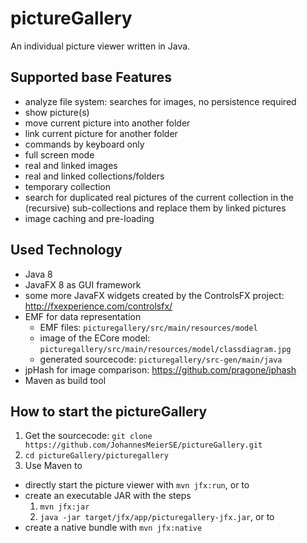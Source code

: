 # pictureGallery
An individual picture viewer written in Java.

## Supported base Features
* analyze file system: searches for images, no persistence required
* show picture(s)
* move current picture into another folder
* link current picture for another folder
* commands by keyboard only
* full screen mode
* real and linked images
* real and linked collections/folders
* temporary collection
* search for duplicated real pictures of the current collection in the (recursive) sub-collections and replace them by linked pictures
* image caching and pre-loading

## Used Technology
* Java 8
* JavaFX 8 as GUI framework
* some more JavaFX widgets created by the ControlsFX project: http://fxexperience.com/controlsfx/
* EMF for data representation
  * EMF files: `picturegallery/src/main/resources/model`
  * image of the ECore model: `picturegallery/src/main/resources/model/classdiagram.jpg`
  * generated sourcecode: `picturegallery/src-gen/main/java`
* jpHash for image comparison: https://github.com/pragone/jphash
* Maven as build tool

## How to start the pictureGallery
1. Get the sourcecode: `git clone https://github.com/JohannesMeierSE/pictureGallery.git`
2. `cd pictureGallery/picturegallery`
3. Use Maven to
  * directly start the picture viewer with `mvn jfx:run`, or to
  * create an executable JAR with the steps
    1. `mvn jfx:jar`
    2. `java -jar target/jfx/app/picturegallery-jfx.jar`, or to
  * create a native bundle with `mvn jfx:native`
